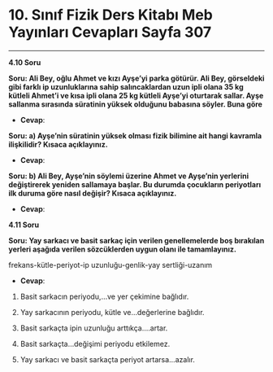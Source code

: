 # 10. Sınıf Fizik Ders Kitabı Meb Yayınları Cevapları Sayfa 307

---

**4.10 Soru**

**Soru: Ali Bey, oğlu Ahmet ve kızı Ayşe’yi parka götürür. Ali Bey, görseldeki gibi farklı ip uzunluklarına sahip salıncaklardan uzun ipli olana 35 kg kütleli Ahmet’i ve kısa ipli olana 25 kg kütleli Ayşe’yi oturtarak sallar. Ayşe sallanma sırasında süratinin yüksek olduğunu babasına söyler. Buna göre**

-   **Cevap**:

**Soru: a) Ayşe’nin süratinin yüksek olması fizik bilimine ait hangi kavramla ilişkilidir? Kısaca açıklayınız.**

-   **Cevap**:

**Soru: b) Ali Bey, Ayşe’nin söylemi üzerine Ahmet ve Ayşe’nin yerlerini değiştirerek yeniden sallamaya başlar. Bu durumda çocukların periyotları ilk duruma göre nasıl değişir? Kısaca açıklayınız.**

-   **Cevap**:

**4.11 Soru**

**Soru: Yay sarkacı ve basit sarkaç için verilen genellemelerde boş bırakılan yerleri aşağıda verilen sözcüklerden uygun olanı ile tamamlayınız.**

frekans-kütle-periyot-ip uzunluğu-genlik-yay sertliği-uzanım

-   **Cevap**:

1. Basit sarkacın periyodu,…ve yer çekimine bağlıdır.

 2. Yay sarkacının periyodu, kütle ve…değerlerine bağlıdır.

 3. Basit sarkaçta ipin uzunluğu arttıkça….artar.

 4. Basit sarkaçta…değişimi periyodu etkilemez.

 5. Yay sarkacı ve basit sarkaçta periyot artarsa…azalır.